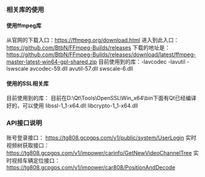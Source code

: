 
### 相关库的使用
#### 使用ffmpeg库
从官网的下载入口：https://ffmpeg.org/download.html
进入到此入口：https://github.com/BtbN/FFmpeg-Builds/releases
下载的地址是：https://github.com/BtbN/FFmpeg-Builds/releases/download/latest/ffmpeg-master-latest-win64-gpl-shared.zip
目前使用到的库：-lavcodec -lavutil -lswscale
avcodec-59.dll
avutil-57.dll
swscale-6.dll


#### 使用的SSL相关库
目前使用到的库：
目前在D:\Qt\Tools\OpenSSL\Win_x64\bin下面有Qt已经编译好的，可以使用
libssl-1_1-x64.dll
libcrypto-1_1-x64.dll


### API接口说明
账号登录接口： https://tg808.gcpgps.com/v1/public/system/UserLogin
实时视频树获取接口：https://tg808.gcpgps.com/v1/impower/carinfo/GetNewVideoChannelTree
实时视频车辆定位接口：https://tg808.gcpgps.com/v1/impower/car808/PositionAndDecode
